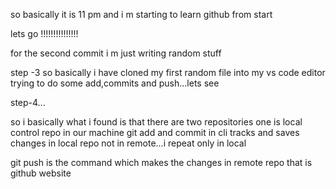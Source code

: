 so basically it is 11 pm and i m starting to learn github from start

lets go !!!!!!!!!!!!!!!


for the second commit i m just writing random stuff

step -3
so basically i have cloned my first random file into my vs code editor
trying to do some add,commits and push...lets see

step-4...

so i basically what i found is that there are two repositories 
one is local control repo in our machine
git add and commit in cli tracks and saves changes in local repo
not in remote...i repeat only in local

git push is the command which makes the changes in remote repo 
that is github website
